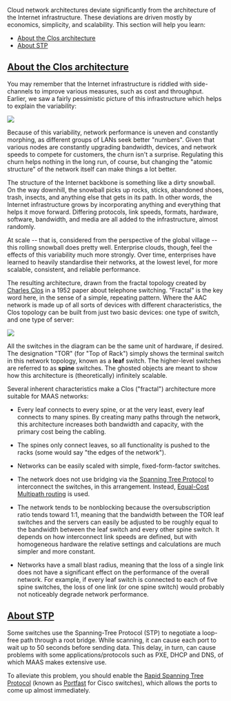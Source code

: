 <!-- "About cloud networks" -->
Cloud network architectures deviate significantly from the architecture of the Internet infrastructure.  These deviations are driven mostly by economics, simplicity, and scalability.  This section will help you learn:

 - [About the Clos architecture](#heading--clos-architecture)
 - [About STP](#heading--about-stp)

<a href="#heading--clos-architecture"><h2 id="heading--clos-architecture">About the Clos architecture</h2></a>

You may remember that the Internet infrastructure is riddled with side-channels to improve various measures, such as cost and throughput.  Earlier, we saw a fairly pessimistic picture of this infrastructure which helps to explain the variability:

<a href="https://discourse.maas.io/uploads/default/original/2X/e/e15a35da43b2788883ec014efb1832b8f641e872.jpeg" target="_blank"><img src="https://discourse.maas.io/uploads/default/original/2X/e/e15a35da43b2788883ec014efb1832b8f641e872.jpeg"></a>

Because of this variability, network performance is uneven and constantly morphing, as different groups of LANs seek better "numbers".  Given that various nodes are constantly upgrading bandwidth, devices, and network speeds to compete for customers, the churn isn't a surprise.  Regulating this churn helps nothing in the long run, of course, but changing the "atomic structure" of the network itself can make things a lot better.   

The structure of the Internet backbone is something like a dirty snowball.  On the way downhill, the snowball picks up rocks, sticks, abandoned shoes, trash, insects, and anything else that gets in its path.  In other words, the Internet infrastructure grows by incorporating anything and everything that helps it move forward.  Differing protocols, link speeds, formats, hardware, software, bandwidth, and media are all added to the infrastructure, almost randomly.

At scale -- that is, considered from the perspective of the global village -- this rolling snowball does pretty well.  Enterprise clouds, though, feel the effects of this variability much more strongly.  Over time, enterprises have learned to heavily standardise their networks, at the lowest level, for more scalable, consistent, and reliable performance.  

The resulting architecture, drawn from the fractal topology created by [Charles Clos](https://en.wikipedia.org/wiki/Clos_network) in a 1952 paper about telephone switching.  "Fractal" is the key word here, in the sense of a simple, repeating pattern.  Where the AAC network is made up of all sorts of devices with different characteristics, the Clos topology can be built from just two basic devices: one type of switch, and one type of server:

<a href="https://discourse.maas.io/uploads/default/original/2X/f/fd86954e48538ce9ba8fc6e02df23b0a2337ef12.jpeg" target="_blank"><img src="https://discourse.maas.io/uploads/default/original/2X/f/fd86954e48538ce9ba8fc6e02df23b0a2337ef12.jpeg"></a>

All the switches in the diagram can be the same unit of hardware, if desired.  The designation "TOR" (for "Top of Rack") simply shows the terminal switch in this network topology, known as a **leaf** switch.  The higher-level switches are referred to as **spine** switches.  The ghosted objects are meant to show how this architecture is (theoretically) infinitely scalable.  

Several inherent characteristics make a Clos ("fractal") architecture more suitable for MAAS networks:

 - Every leaf connects to every spine, or at the very least, every leaf connects to many spines.  By creating many paths through the network, this architecture increases both bandwidth and capacity, with the primary cost being the cabling.

 - The spines only connect leaves, so all functionality is pushed to the racks (some would say "the edges of the network").

 - Networks can be easily scaled with simple, fixed-form-factor switches.

 - The network does not use bridging via the [Spanning Tree Protocol](https://en.wikipedia.org/wiki/Spanning_Tree_Protocol) to interconnect the switches, in this arrangement. Instead, [Equal-Cost Multipath routing](https://en.wikipedia.org/wiki/Equal-cost_multi-path_routing) is used.

 - The network tends to be nonblocking because the oversubscription ratio tends toward 1:1, meaning that the bandwidth between the TOR leaf switches and the servers can easily be adjusted to be roughly equal to the bandwidth between the leaf switch and every other spine switch.  It depends on how interconnect link speeds are defined, but with homogeneous hardware the relative settings and calculations are much simpler and more constant.

 - Networks have a small blast radius, meaning that the loss of a single link does not have a significant effect on the performance of the overall network.  For example, if every leaf switch is connected to each of five spine switches, the loss of one link (or one spine switch) would probably not noticeably degrade network performance.

<a href="#heading--about-stp"><h2 id="heading--about-stp">About STP</h2></a>

Some switches use the Spanning-Tree Protocol (STP) to negotiate a loop-free path through a root bridge. While scanning, it can cause each port to wait up to 50 seconds before sending data. This delay, in turn, can cause problems with some applications/protocols such as PXE, DHCP and DNS, of which MAAS makes extensive use.

To alleviate this problem, you should enable the [Rapid Spanning Tree Protocol](https://en.wikipedia.org/wiki/Spanning_Tree_Protocol) (known as [Portfast](https://www.cisco.com/c/en/us/td/docs/switches/lan/catalyst4000/8-2glx/configuration/guide/stp_enha.html#wp1019873) for Cisco switches), which allows the ports to come up almost immediately.

